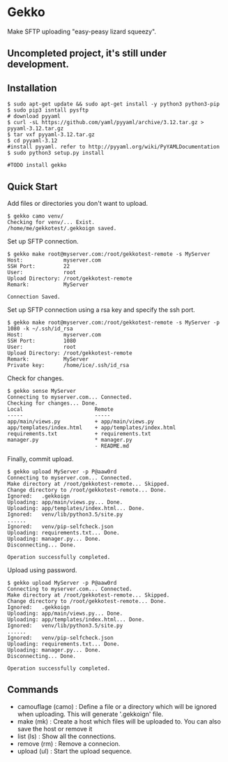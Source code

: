 # Gekko
Make SFTP uploading "easy-peasy lizard squeezy".

## Uncompleted project, it's still under development.

## Installation
```
$ sudo apt-get update && sudo apt-get install -y python3 python3-pip
$ sudo pip3 isntall pysftp 
# download pyyaml
$ curl -sL https://github.com/yaml/pyyaml/archive/3.12.tar.gz > pyyaml-3.12.tar.gz
$ tar vxf pyyaml-3.12.tar.gz
$ cd pyyaml-3.12
#install pyyaml. refer to http://pyyaml.org/wiki/PyYAMLDocumentation
$ sudo python3 setup.py install

#TODO install gekko

```
## Quick Start
Add files or directories you don't want to upload.  
```
$ gekko camo venv/
Checking for venv/... Exist.
/home/me/gekkotest/.gekkoign saved.
```  
Set up SFTP connection.
```
$ gekko make root@myserver.com:/root/gekkotest-remote -s MyServer
Host:             myserver.com
SSH Port:         22
User:             root
Upload Directory: /root/gekkotest-remote
Remark:           MyServer

Connection Saved.
```
Set up SFTP connection using a rsa key and specify the ssh port.
```
$ gekko make root@myserver.com:/root/gekkotest-remote -s MyServer -p 1080 -k ~/.ssh/id_rsa
Host:             myserver.com
SSH Port:         1080
User:             root
Upload Directory: /root/gekkotest-remote
Remark:           MyServer
Private key:      /home/ice/.ssh/id_rsa
```
Check for changes.  
```
$ gekko sense MyServer
Connecting to myserver.com... Connected.
Checking for changes... Done.
Local                       Remote
-----                       -----
app/main/views.py           + app/main/views.py
app/templates/index.html    + app/templates/index.html
requirements.txt            + requirements.txt
manager.py                  * manager.py
                            - README.md
```
Finally, commit upload.  
```
$ gekko upload MyServer -p P@aaw0rd
Connecting to myserver.com... Connected.
Make directory at /root/gekkotest-remote... Skipped.
Change directory to /root/gekkotest-remote... Done.
Ignored:   .gekkoign
Uploading: app/main/views.py... Done.
Uploading: app/templates/index.html... Done.
Ignored:   venv/lib/python3.5/site.py
......
Ignored:   venv/pip-selfcheck.json
Uploading: requirements.txt... Done.
Uploading: manager.py... Done.
Disconnecting... Done.

Operation successfully completed.
```
Upload using password.
```
$ gekko upload MyServer -p P@aaw0rd
Connecting to myserver.com... Connected.
Make directory at /root/gekkotest-remote... Skipped.
Change directory to /root/gekkotest-remote... Done.
Ignored:   .gekkoign
Uploading: app/main/views.py... Done.
Uploading: app/templates/index.html... Done.
Ignored:   venv/lib/python3.5/site.py
......
Ignored:   venv/pip-selfcheck.json
Uploading: requirements.txt... Done.
Uploading: manager.py... Done.
Disconnecting... Done.

Operation successfully completed.
```

## Commands

* camouflage (camo)   : Define a file or a directory which will be ignored when uploading. This will generate '.gekkoign' file.
* make (mk)           : Create a host which files will be uploaded to. You can also save the host or remove it
* list (ls)           : Show all the connections.
* remove (rm)         : Remove a connecion.
* upload (ul)         : Start the upload sequence.
